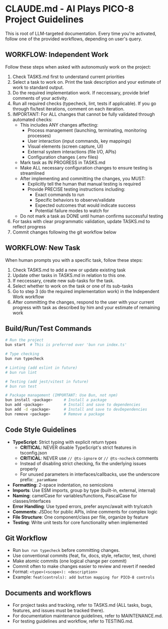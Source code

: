 # CLAUDE.md - AI Plays PICO-8 Project Guidelines

This is root of LLM-targeted documentation. Every time you're activated, follow one of the provided workflows, depending on user's query.

## WORKFLOW: Independent Work

Follow these steps when asked with autonomusly work on the project:

1. Check TASKS.md first to understand current priorities
2. Select a task to work on. Print the task description and your estimate of work to standard output.
3. Do the required implementation work. If neccessary, provide brief comments of your activity.
4. Run all required checks (typecheck, lint, tests if applicable). If you go through fix/test iterations, comment on each iteration.
5. IMPORTANT: For ALL changes that cannot be fully validated through automated checks:
   - This includes ANY changes affecting:
     - Process management (launching, terminating, monitoring processes)
     - User interaction (input commands, key mappings)
     - Visual elements (screen capture, UI)
     - External system interactions (file I/O, APIs)
     - Configuration changes (.env files)
   - Mark task as IN PROGRESS in TASKS.md
   - Make ALL necessary configuration changes to ensure testing is streamlined
   - After implementing and committing the changes, you MUST:
     - Explicitly tell the human that manual testing is required
     - Provide PRECISE testing instructions including:
       - Exact commands to run
       - Specific behaviors to observe/validate
       - Expected outcomes that would indicate success
       - Potential failure modes to watch for
   - Do not mark a task as DONE until human confirms successful testing
6. For tasks with clear programmatic validation, update TASKS.md to reflect progress
7. Commit changes following the git workflow below

## WORKFLOW: New Task

When human prompts you with a specific task, follow these steps:

1. Check TASKS.md to add a new or update existing task
2. Update other tasks in TASKS.md in relation to this one.
3. If neccessary, create new sub-tasks for the task.
4. Select whether to work on the task or one of its sub-tasks
5. Go to step 3 (do the required implementation work) in the Independent Work workflow
6. After committing the changes, respond to the user with your current progress with task as described by him and your estimate of remaining work

## Build/Run/Test Commands
```bash
# Run the project
bun start  # This is preferred over 'bun run index.ts'

# Type checking
bun run typecheck

# Linting (add eslint in future)
# bun run lint

# Testing (add jest/vitest in future) 
# bun run test

# Package management (IMPORTANT: Use Bun, not npm)
bun install <package>     # Install a package
bun add <package>         # Install and save to dependencies
bun add -d <package>      # Install and save to devDependencies
bun remove <package>      # Remove a package
```

## Code Style Guidelines
- **TypeScript**: Strict typing with explicit return types
  - **CRITICAL**: NEVER disable TypeScript's strict features in tsconfig.json
  - **CRITICAL**: NEVER use `// @ts-ignore` or `// @ts-nocheck` comments
  - Instead of disabling strict checking, fix the underlying issues properly
  - For unused parameters in interfaces/callbacks, use the underscore prefix: `_paramName`
- **Formatting**: 2-space indentation, no semicolons
- **Imports**: Use ESM imports, group by type (built-in, external, internal)
- **Naming**: camelCase for variables/functions, PascalCase for classes/interfaces
- **Error Handling**: Use typed errors, prefer async/await with try/catch
- **Comments**: JSDoc for public APIs, inline comments for complex logic
- **File Structure**: One component/class per file, organize by feature
- **Testing**: Write unit tests for core functionality when implemented

## Git Workflow
- Run `bun run typecheck` before committing changes.
- Use conventional commits (feat, fix, docs, style, refactor, test, chore)
- Make atomic commits (one logical change per commit)
- Commit often to make changes easier to review and revert if needed
- Format: `<type>(<scope>): <description>`
- Example: `feat(controls): add button mapping for PICO-8 controls`

## Documents and workflows
- For project tasks and tracking, refer to TASKS.md (ALL tasks, bugs, features, and issues must be tracked there).
- For documentation maintenance guidelines, refer to MAINTENANCE.md.
- For testing guidelines and workflow, refer to TESTING.md.